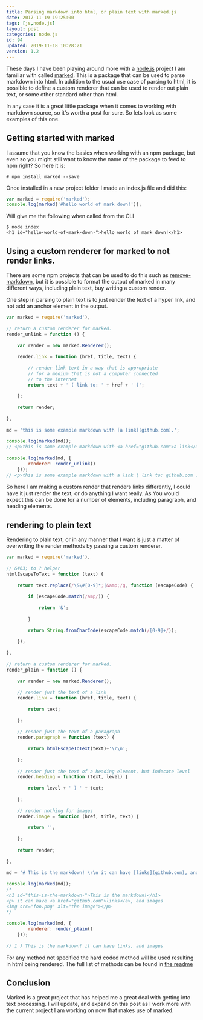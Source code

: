 ```yaml
---
title: Parsing markdown into html, or plain text with marked.js
date: 2017-11-19 19:25:00
tags: [js,node.js]
layout: post
categories: node.js
id: 94
updated: 2019-11-18 10:28:21
version: 1.2
---
```


These days I have been playing around more with a [node.js](https://nodejs.org/en/) project I am familiar with called [marked](https://www.npmjs.com/package/marked). This is a package that can be used to parse markdown into html. In addition to the usual use case of parsing to html, it is possible to define a custom renderer that can be used to render out plain text, or some other standard other than html. 

In any case it is a great little package when it comes to working with markdown source, so it's worth a post for sure. So lets look as some examples of this one.

<!-- more -->

## Getting started with marked

I assume that you know the basics when working with an npm package, but even so you might still want to know the name of the package to feed to npm right? So here it is:

```
# npm install marked --save
```

Once installed in a new project folder I made an index.js file and did this:

```js
var marked = require('marked');
console.log(marked('#hello world of mark down!'));
```

Will give me the following when called from the CLI

```
$ node index
<h1 id="hello-world-of-mark-down-">hello world of mark down!</h1>
```

## Using a custom renderer for marked to not render links.

There are some npm projects that can be used to do this such as [remove-markdown](https://www.npmjs.com/package/remove-markdown), but it is possible to format the output of marked in many different ways, including plain text, buy writing a custom render.

One step in parsing to plain text is to just render the text of a hyper link, and not add an anchor element in the output.

```js
var marked = require('marked'),
 
// return a custom renderer for marked.
render_unlink = function () {
 
    var render = new marked.Renderer();
 
    render.link = function (href, title, text) {
 
        // render link text in a way that is appropriate
        // for a medium that is not a computer connected
        // to the Internet
        return text + ' ( link to: ' + href + ' )';
 
    };
 
    return render;
 
},
 
md = 'this is some example markdown with [a link](github.com).';
 
console.log(marked(md));
// <p>this is some example markdown with <a href="github.com">a link</a>.</p>
 
console.log(marked(md, {
        renderer: render_unlink()
    }));
// <p>this is some example markdown with a link ( link to: github.com ).</p>
```

So here I am making a custom render that renders links differently, I could have it just render the text, or do anything I want really. As You would expect this can be done for a number of elements, including paragraph, and heading elements.

## rendering to plain text

Rendering to plain text, or in any manner that I want is just a matter of overwriting the render methods by passing a custom renderer.

```js
var marked = require('marked'),
 
// &#63; to ? helper
htmlEscapeToText = function (text) {
 
    return text.replace(/\&\#[0-9]*;|&amp;/g, function (escapeCode) {
 
        if (escapeCode.match(/amp/)) {
 
            return '&';
 
        }
 
        return String.fromCharCode(escapeCode.match(/[0-9]+/));
 
    });
 
},
 
// return a custom renderer for marked.
render_plain = function () {
 
    var render = new marked.Renderer();
 
    // render just the text of a link
    render.link = function (href, title, text) {
 
        return text;
 
    };
 
    // render just the text of a paragraph
    render.paragraph = function (text) {
 
        return htmlEscapeToText(text)+'\r\n';
 
    };
 
    // render just the text of a heading element, but indecate level
    render.heading = function (text, level) {
 
        return level + ' ) ' + text;
 
    };
 
    // render nothing for images
    render.image = function (href, title, text) {
 
        return '';
 
    };
 
    return render;
 
},
 
md = '# This is the markdown! \r\n it can have [links](github.com), and images \r\n![the image](foo.png)';
 
console.log(marked(md));
/*
<h1 id="this-is-the-markdown-">This is the markdown!</h1>
<p> it can have <a href="github.com">links</a>, and images
<img src="foo.png" alt="the image"></p>
*/
 
console.log(marked(md, {
        renderer: render_plain()
    }));
 
// 1 ) This is the markdown! it can have links, and images
```

For any method not specified the hard coded method will be used resulting in html being rendered. The full list of methods can be found in [the readme](https://github.com/chjj/marked/blob/master/README.md)

## Conclusion

Marked is a great project that has helped me a great deal with getting into text processing. I will update, and expand on this post as I work more with the current project I am working on now that makes use of marked.